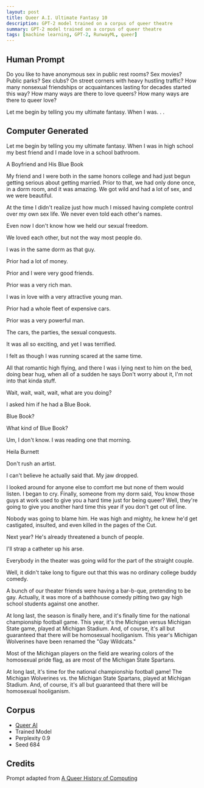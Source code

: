 ```yaml
---
layout: post
title: Queer A.I. Ultimate Fantasy 10
description: GPT-2 model trained on a corpus of queer theatre
summary: GPT-2 model trained on a corpus of queer theatre
tags: [machine learning, GPT-2, RunwayML, queer]
---
```


## Human Prompt

Do you like to have anonymous sex in public rest rooms? Sex movies? Public parks? Sex clubs? On street corners with heavy hustling traffic? How many nonsexual friendships or acquaintances lasting for decades started this way? How many ways are there to love queers? How many ways are there to queer love?

Let me begin by telling you my ultimate fantasy. When I was. . .

## Computer Generated

Let me begin by telling you my ultimate fantasy. When I was in high school my best friend and I made love in a school bathroom.

A Boyfriend and His Blue Book

My friend and I were both in the same honors college and had just begun getting serious about getting married. Prior to that, we had only done once, in a dorm room, and it was amazing. We got wild and had a lot of sex, and we were beautiful.

At the time I didn't realize just how much I missed having complete control over my own sex life. We never even told each other's names.

Even now I don't know how we held our sexual freedom.

We loved each other, but not the way most people do.

I was in the same dorm as that guy.

Prior had a lot of money.

Prior and I were very good friends.

Prior was a very rich man.

I was in love with a very attractive young man.

Prior had a whole fleet of expensive cars.

Prior was a very powerful man.

The cars, the parties, the sexual conquests.

It was all so exciting, and yet I was terrified.

I felt as though I was running scared at the same time.

All that romantic high flying, and there I was i lying next to him on the bed, doing bear hug, when all of a sudden he says
Don't worry about it, I'm not into that kinda stuff.

Wait, wait, wait, wait, what are you doing?

I asked him if he had a Blue Book.

Blue Book?

What kind of Blue Book?

Um, I don't know. I was reading one that morning.

Heila Burnett

Don't rush an artist.

I can't believe he actually said that. My jaw dropped.

I looked around for anyone else to comfort me but none of them would listen. I began to cry. Finally, someone from my dorm said,
You know those guys at work used to give you a hard time just for being queer? Well, they're going to give you another hard time this year if you don't get out of line.

Nobody was going to blame him. He was high and mighty, he knew he'd get castigated, insulted, and even killed in the pages of the Cut.

Next year? He's already threatened a bunch of people.

I'll strap a catheter up his arse.

Everybody in the theater was going wild for the part of the straight couple.

Well, it didn't take long to figure out that this was no ordinary college buddy comedy.

A bunch of our theater friends were having a bar-b-que, pretending to be gay. Actually, it was more of a bathhouse comedy pitting two gay high school students against one another.

At long last, the season is finally here, and it's finally time for the national championship football game. This year, it's the Michigan versus Michigan State game, played at Michigan Stadium. And, of course, it's all but guaranteed that there will be homosexual hooliganism. This year's Michigan Wolverines have been renamed the "Gay Wildcats."

Most of the Michigan players on the field are wearing colors of the homosexual pride flag, as are most of the Michigan State Spartans.

At long last, it's time for the national championship football game! The Michigan Wolverines vs. the Michigan State Spartans, played at Michigan Stadium. And, of course, it's all but guaranteed that there will be homosexual hooliganism.


## Corpus

- [Queer AI](/queerai)
- Trained Model
- Perplexity 0.9
- Seed 684

## Credits

Prompt adapted from [A Queer History of Computing](https://rhizome.org/editorial/2013/feb/19/queer-computing-1/)
